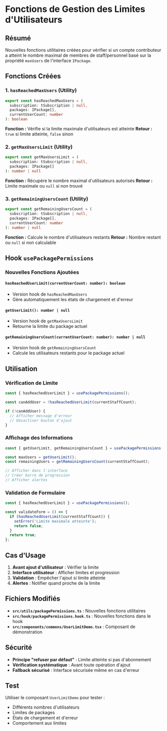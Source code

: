 # Fonctions de Gestion des Limites d'Utilisateurs

## Résumé

Nouvelles fonctions utilitaires créées pour vérifier si un compte contributeur a atteint le nombre maximal de membres de staff/personnel basé sur la propriété `maxUsers` de l'interface `IPackage`.

## Fonctions Créées

### 1. `hasReachedMaxUsers` (Utility)

```typescript
export const hasReachedMaxUsers = (
  subscription: tSubscription | null,
  packages: IPackage[],
  currentUserCount: number
): boolean
```

**Fonction :** Vérifie si la limite maximale d'utilisateurs est atteinte
**Retour :** `true` si limite atteinte, `false` sinon

### 2. `getMaxUsersLimit` (Utility)

```typescript
export const getMaxUsersLimit = (
  subscription: tSubscription | null,
  packages: IPackage[]
): number | null
```

**Fonction :** Récupère le nombre maximal d'utilisateurs autorisés
**Retour :** Limite maximale ou `null` si non trouvé

### 3. `getRemainingUsersCount` (Utility)

```typescript
export const getRemainingUsersCount = (
  subscription: tSubscription | null,
  packages: IPackage[],
  currentUserCount: number
): number | null
```

**Fonction :** Calcule le nombre d'utilisateurs restants
**Retour :** Nombre restant ou `null` si non calculable

## Hook `usePackagePermissions`

### Nouvelles Fonctions Ajoutées

#### `hasReachedUserLimit(currentUserCount: number): boolean`

- Version hook de `hasReachedMaxUsers`
- Gère automatiquement les états de chargement et d'erreur

#### `getUserLimit(): number | null`

- Version hook de `getMaxUsersLimit`
- Retourne la limite du package actuel

#### `getRemainingUsersCount(currentUserCount: number): number | null`

- Version hook de `getRemainingUsersCount`
- Calcule les utilisateurs restants pour le package actuel

## Utilisation

### Vérification de Limite

```typescript
const { hasReachedUserLimit } = usePackagePermissions();

const canAddUser = !hasReachedUserLimit(currentStaffCount);

if (!canAddUser) {
  // Afficher message d'erreur
  // Désactiver bouton d'ajout
}
```

### Affichage des Informations

```typescript
const { getUserLimit, getRemainingUsersCount } = usePackagePermissions();

const maxUsers = getUserLimit();
const remainingUsers = getRemainingUsersCount(currentStaffCount);

// Afficher dans l'interface
// Créer barre de progression
// Afficher alertes
```

### Validation de Formulaire

```typescript
const { hasReachedUserLimit } = usePackagePermissions();

const validateForm = () => {
  if (hasReachedUserLimit(currentStaffCount)) {
    setError('Limite maximale atteinte');
    return false;
  }
  return true;
};
```

## Cas d'Usage

1. **Avant ajout d'utilisateur** : Vérifier la limite
2. **Interface utilisateur** : Afficher limites et progression
3. **Validation** : Empêcher l'ajout si limite atteinte
4. **Alertes** : Notifier quand proche de la limite

## Fichiers Modifiés

- **`src/utils/packagePermissions.ts`** : Nouvelles fonctions utilitaires
- **`src/hook/packagePermissions.hook.ts`** : Nouvelles fonctions dans le hook
- **`src/components/commons/UserLimitDemo.tsx`** : Composant de démonstration

## Sécurité

- **Principe "refuser par défaut"** : Limite atteinte si pas d'abonnement
- **Vérification systématique** : Avant toute opération d'ajout
- **Fallback sécurisé** : Interface sécurisée même en cas d'erreur

## Test

Utiliser le composant `UserLimitDemo` pour tester :

- Différents nombres d'utilisateurs
- Limites de packages
- États de chargement et d'erreur
- Comportement aux limites
